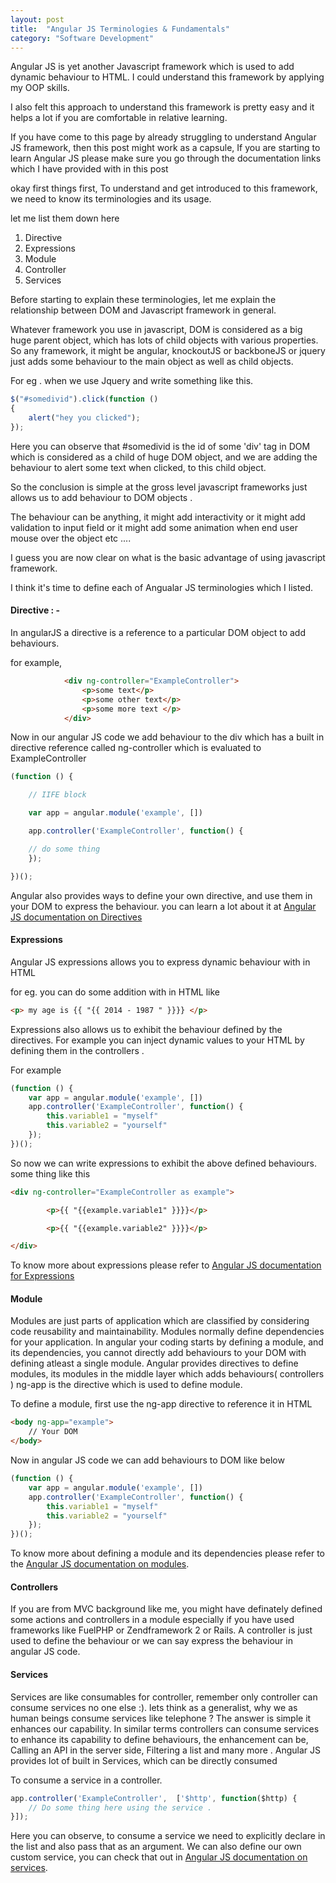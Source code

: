 ```yaml
---
layout: post
title:  "Angular JS Terminologies & Fundamentals"
category: "Software Development"
---
```


Angular JS is yet another Javascript framework which is used to add dynamic behaviour to HTML. I could understand this framework by applying my OOP skills.

I also felt this approach to understand this framework is pretty easy and it helps a lot if you are comfortable in relative learning.

If you have come to this page by already struggling to understand Angular JS framework, then this post might work as a capsule, If you are starting to learn Angular JS please make sure you go through the documentation links which I have provided with in this post

okay first things first, To understand and get introduced to this framework, we need to know its terminologies and its usage.

let me list them down here

1.  Directive
2.  Expressions
3.  Module
4.  Controller
5.  Services

Before starting to explain these terminologies, let me explain the relationship between DOM and Javascript framework in general.

Whatever framework you use in javascript, DOM is considered as a big huge parent object, which has lots of child objects with various properties. So any framework, it might be angular, knockoutJS or backboneJS or jquery just adds some behaviour to the main object as well as child objects.

For eg . when we use Jquery and write something like this.

```js
$("#somedivid").click(function ()
{
    alert("hey you clicked");
});
```

Here you can observe that #somedivid is the id of some 'div' tag in DOM which is considered as a child of huge DOM object, and we are adding the behaviour to alert some text when clicked, to this child object.

So the conclusion is simple at the gross level javascript frameworks just allows us to add behaviour to DOM objects .

The behaviour can be anything, it might add interactivity or it might add validation to input field or it might add some animation when end user mouse over the object etc ....

I guess you are now clear on what is the basic advantage of using javascript framework.

I think it's time to define  each of Angualar JS terminologies which I listed.

#### Directive : -

In angularJS a directive is a reference to a particular DOM object to add behaviours.

for example,

```html
            <div ng-controller="ExampleController">
                <p>some text</p>
                <p>some other text</p>
                <p>some more text </p>
            </div>
```

        

Now in our angular JS code we add behaviour to the div which has a built in directive reference called ng-controller which is evaluated to ExampleController

```js
(function () {

    // IIFE block

    var app = angular.module('example', [])

    app.controller('ExampleController', function() {

    // do some thing
    });

})();
```



Angular also provides ways to define your own directive, and use them in your DOM to express the behaviour. you can learn a lot about it at [Angular JS documentation on Directives](https://docs.angularjs.org/guide/directive)

#### Expressions

Angular JS expressions allows you to express dynamic behaviour with in HTML

for eg. you can do some addition with in HTML like
```html
<p> my age is {{ "{{ 2014 - 1987 " }}}} </p>
```

Expressions also allows us to exhibit the behaviour defined by the directives. For example you can inject dynamic values to your HTML by defining them in the controllers .

For example

```js
(function () {
    var app = angular.module('example', [])
    app.controller('ExampleController', function() {
        this.variable1 = "myself"
        this.variable2 = "yourself"
    });
})();
``` 

So now we can write expressions to exhibit the above defined behaviours. some thing like this

```html
<div ng-controller="ExampleController as example">

        <p>{{ "{{example.variable1" }}}}</p>

        <p>{{ "{{example.variable2" }}}}</p>

</div>
```

To know more about expressions please refer to [Angular JS documentation for Expressions](https://docs.angularjs.org/guide/expression)

#### Module

Modules are just parts of application which are classified by considering code reusability and maintainability. Modules normally define dependencies for your application. In angular your coding starts by defining a module, and its dependencies, you cannot directly add behaviours to your DOM with defining atleast a single module. Angular provides directives to define modules, its modules in the middle layer which adds behaviours( controllers ) ng-app is the directive which is used to define module.

To define a module, first use the ng-app directive to reference it in HTML

```html
<body ng-app="example">
    // Your DOM
</body>
```

Now in angular JS code we can add behaviours to DOM like below

```js
(function () {
    var app = angular.module('example', [])
    app.controller('ExampleController', function() {
        this.variable1 = "myself"
        this.variable2 = "yourself"
    });
})();
```

To know more about defining a module and its dependencies please refer to the [Angular JS documentation on modules](https://docs.angularjs.org/guide/module).

#### Controllers

If you are from MVC background like me, you might have definately defined some actions and controllers in a module especially if you have used frameworks like FuelPHP or Zendframework 2 or Rails. A controller is just used to define the behaviour or we can say express the behaviour in angular JS code.

#### Services 

Services are like consumables for controller, remember only controller can consume services no one else :). lets think as a generalist, why we as human beings consume services like telephone ? The answer is simple it enhances our capability. In similar terms controllers can consume services to enhance its capability to define behaviours, the enhancement can be, Calling an API in the server side, Filtering a list and many more . Angular JS provides lot of built in Services, which can be directly consumed

To consume a service in a controller.

```js
app.controller('ExampleController',  ['$http', function($http) {
    // Do some thing here using the service .
}]);
```
Here you can observe, to consume a service we need to explicitly declare in the list and also pass that as an argument. We can also define our own custom service, you can check that out in [Angular JS documentation on services](https://docs.angularjs.org/guide/services).